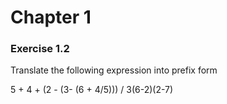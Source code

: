# Chapter 1

### Exercise 1.2
Translate the following expression into prefix form

5 + 4 + (2 - (3- (6 + 4/5))) / 3(6-2)(2-7)
